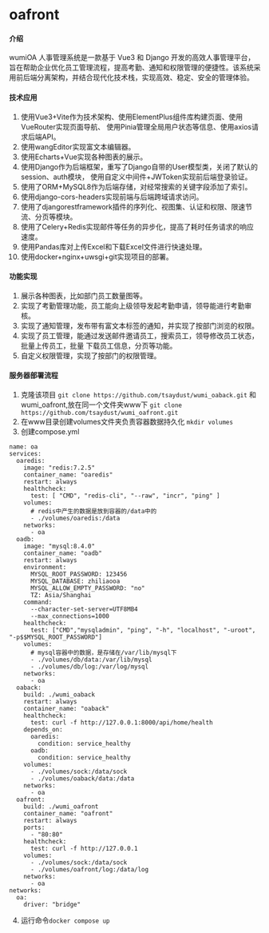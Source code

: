 # oafront

#### 介绍
wumiOA 人事管理系统是一款基于 Vue3 和 Django 开发的高效人事管理平台，旨在帮助企业优化员工管理流程，提高考勤、通知和权限管理的便捷性。该系统采用前后端分离架构，并结合现代化技术栈，实现高效、稳定、安全的管理体验。

#### 技术应用
1. 使用Vue3+Vite作为技术架构、使用ElementPlus组件库构建页面、使用VueRouter实现页面导航、 使用Pinia管理全局用户状态等信息、使用axios请求后端API。
2. 使用wangEditor实现富文本编辑器。
3. 使用Echarts+Vue实现各种图表的展示。
4. 使用Django作为后端框架，重写了Django自带的User模型类，关闭了默认的session、auth模块， 使用自定义中间件+JWToken实现前后端登录验证。
5. 使用了ORM+MySQL8作为后端存储，对经常搜索的关键字段添加了索引。
6. 使用django-cors-headers实现前端与后端跨域请求访问。
7. 使用了djangorestframework插件的序列化、视图集、认证和权限、限速节流、分页等模块。
8. 使用了Celery+Redis实现邮件等任务的异步化，提高了耗时任务请求的响应速度。
9. 使用Pandas库对上传Excel和下载Excel文件进行快速处理。
10. 使用docker+nginx+uwsgi+git实现项目的部署。

#### 功能实现
1. 展示各种图表，比如部门员工数量图等。
2. 实现了考勤管理功能，员工能向上级领导发起考勤申请，领导能进行考勤审核。
3. 实现了通知管理，发布带有富文本标签的通知，并实现了按部门浏览的权限。
4. 实现了员工管理，能通过发送邮件邀请员工，搜索员工，领导修改员工状态，批量上传员工，批量 下载员工信息，分页等功能。
5. 自定义权限管理，实现了按部门的权限管理。

#### 服务器部署流程
1.  克隆该项目
```git clone https://github.com/tsaydust/wumi_oaback.git```
和wumi_oafront,放在同一个文件夹www下
```git clone https://github.com/tsaydust/wumi_oafront.git```
2.  在www目录创建volumes文件夹负责容器数据持久化
```mkdir volumes```
3.  创建compose.yml
```
name: oa
services:
  oaredis:
    image: "redis:7.2.5"
    container_name: "oaredis"
    restart: always
    healthcheck:
      test: [ "CMD", "redis-cli", "--raw", "incr", "ping" ]
    volumes:
      # redis中产生的数据是放到容器的/data中的
      - ./volumes/oaredis:/data
    networks:
      - oa
  oadb:
    image: "mysql:8.4.0"
    container_name: "oadb"
    restart: always
    environment:
      MYSQL_ROOT_PASSWORD: 123456
      MYSQL_DATABASE: zhiliaooa
      MYSQL_ALLOW_EMPTY_PASSWORD: "no"
      TZ: Asia/Shanghai
    command:
      --character-set-server=UTF8MB4
      --max_connections=1000
    healthcheck:
      test: ["CMD","mysqladmin", "ping", "-h", "localhost", "-uroot", "-p$$MYSQL_ROOT_PASSWORD"]
    volumes:
      # mysql容器中的数据，是存储在/var/lib/mysql下
      - ./volumes/db/data:/var/lib/mysql
      - ./volumes/db/log:/var/log/mysql
    networks:
      - oa
  oaback:
    build: ./wumi_oaback
    restart: always
    container_name: "oaback"
    healthcheck:
      test: curl -f http://127.0.0.1:8000/api/home/health
    depends_on:
      oaredis:
        condition: service_healthy
      oadb:
        condition: service_healthy
    volumes:
      - ./volumes/sock:/data/sock
      - ./volumes/oaback/data:/data
    networks:
      - oa
  oafront:
    build: ./wumi_oafront
    container_name: "oafront"
    restart: always
    ports:
      - "80:80"
    healthcheck:
      test: curl -f http://127.0.0.1
    volumes:
      - ./volumes/sock:/data/sock
      - ./volumes/oafront/log:/data/log
    networks:
      - oa
networks:
  oa:
    driver: "bridge"

```
4. 运行命令```docker compose up```



